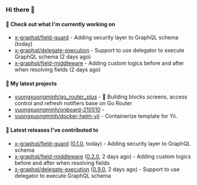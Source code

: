 ### Hi there 👋

#### 👷 Check out what I'm currently working on

- [x-graphql/field-guard](https://github.com/x-graphql/field-guard) - Adding security layer to GraphQL schema (today)
- [x-graphql/delegate-execution](https://github.com/x-graphql/delegate-execution) - Support to use delegator to execute GraphQL schema (2 days ago)
- [x-graphql/field-middleware](https://github.com/x-graphql/field-middleware) - Adding custom logics before and after when resolving fields (2 days ago)

#### 🌱 My latest projects

- [vuongxuongminh/go_router_plus](https://github.com/vuongxuongminh/go_router_plus) - :office: Building blocks screens, access control and refresh notifiers base on Go Router
- [vuongxuongminh/onboard-210510](https://github.com/vuongxuongminh/onboard-210510) - 
- [vuongxuongminh/docker-helm-yii](https://github.com/vuongxuongminh/docker-helm-yii) - Containerize template for Yii.

#### 🔭 Latest releases I've contributed to

- [x-graphql/field-guard](https://github.com/x-graphql/field-guard) ([0.1.0](https://github.com/x-graphql/field-guard/releases/tag/0.1.0), today) - Adding security layer to GraphQL schema
- [x-graphql/field-middleware](https://github.com/x-graphql/field-middleware) ([0.2.0](https://github.com/x-graphql/field-middleware/releases/tag/0.2.0), 2 days ago) - Adding custom logics before and after when resolving fields
- [x-graphql/delegate-execution](https://github.com/x-graphql/delegate-execution) ([0.9.0](https://github.com/x-graphql/delegate-execution/releases/tag/0.9.0), 2 days ago) - Support to use delegator to execute GraphQL schema
